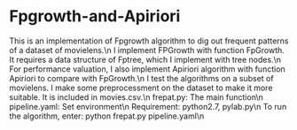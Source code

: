 # Fpgrowth-and-Apiriori
This is an implementation of Fpgrowth algorithm to dig out frequent patterns of a dataset of movielens.\n
I implement FPGrowth with function FpGrowth. It requires a data structure of Fptree, which I implement with tree nodes.\n
For performance valuation, I also implement Apiriori algorithm with function Apiriori to compare with FpGrowth.\n
I test the algorithms on a subset of movielens. I make some preprocessment on the dataset to make it more suitable. It is included in movies.csv.\n
frepat.py: The main function\n
pipeline.yaml: Set environment\n
Requirement: python2.7, pylab.py\n
To run the algorithm, enter: python frepat.py pipeline.yaml\n

